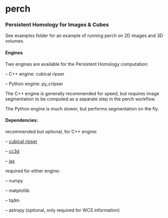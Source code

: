 # perch
### Persistent Homology for Images &amp; Cubes

See examples folder for an example of running perch on 2D images and 3D volumes.  


#### Engines

Two engines are available for the Persistent Homology computation:

– C++ engine: cubical ripser

– Python engine: py_cripser

The C++ engine is generally recommended for speed, but requires image segmentation to be computed as a separate step in the perch workflow.  

The Python engine is much slower, but performs segmentation on the fly.  

#### Dependencies:

recommended but optional, for C++ engine:
    
– [cubical ripser](https://github.com/shizuo-kaji/CubicalRipser_3dim) 
   
 – [cc3d](https://pypi.org/project/connected-components-3d/) 
    
– [jax](https://jax.readthedocs.io/en/latest/installation.html)

required for either engine:
    
– numpy
   
 – matplotlib
    
– tqdm

– astropy (optional, only required for WCS information)



